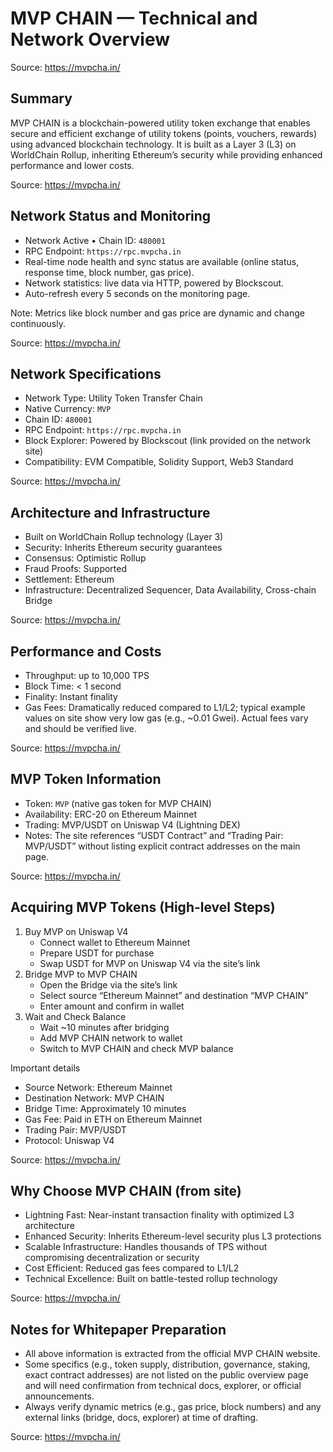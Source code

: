 # MVP CHAIN — Technical and Network Overview

Source: https://mvpcha.in/

## Summary
MVP CHAIN is a blockchain-powered utility token exchange that enables secure and efficient exchange of utility tokens (points, vouchers, rewards) using advanced blockchain technology. It is built as a Layer 3 (L3) on WorldChain Rollup, inheriting Ethereum’s security while providing enhanced performance and lower costs.

Source: https://mvpcha.in/

## Network Status and Monitoring
- Network Active • Chain ID: `480001`
- RPC Endpoint: `https://rpc.mvpcha.in`
- Real-time node health and sync status are available (online status, response time, block number, gas price).
- Network statistics: live data via HTTP, powered by Blockscout.
- Auto-refresh every 5 seconds on the monitoring page.

Note: Metrics like block number and gas price are dynamic and change continuously.

Source: https://mvpcha.in/

## Network Specifications
- Network Type: Utility Token Transfer Chain
- Native Currency: `MVP`
- Chain ID: `480001`
- RPC Endpoint: `https://rpc.mvpcha.in`
- Block Explorer: Powered by Blockscout (link provided on the network site)
- Compatibility: EVM Compatible, Solidity Support, Web3 Standard

Source: https://mvpcha.in/

## Architecture and Infrastructure
- Built on WorldChain Rollup technology (Layer 3)
- Security: Inherits Ethereum security guarantees
- Consensus: Optimistic Rollup
- Fraud Proofs: Supported
- Settlement: Ethereum
- Infrastructure: Decentralized Sequencer, Data Availability, Cross-chain Bridge

Source: https://mvpcha.in/

## Performance and Costs
- Throughput: up to 10,000 TPS
- Block Time: < 1 second
- Finality: Instant finality
- Gas Fees: Dramatically reduced compared to L1/L2; typical example values on site show very low gas (e.g., ~0.01 Gwei). Actual fees vary and should be verified live.

Source: https://mvpcha.in/

## MVP Token Information
- Token: `MVP` (native gas token for MVP CHAIN)
- Availability: ERC-20 on Ethereum Mainnet
- Trading: MVP/USDT on Uniswap V4 (Lightning DEX)
- Notes: The site references “USDT Contract” and “Trading Pair: MVP/USDT” without listing explicit contract addresses on the main page.

Source: https://mvpcha.in/

## Acquiring MVP Tokens (High-level Steps)
1. Buy MVP on Uniswap V4
   - Connect wallet to Ethereum Mainnet
   - Prepare USDT for purchase
   - Swap USDT for MVP on Uniswap V4 via the site’s link
2. Bridge MVP to MVP CHAIN
   - Open the Bridge via the site’s link
   - Select source “Ethereum Mainnet” and destination “MVP CHAIN”
   - Enter amount and confirm in wallet
3. Wait and Check Balance
   - Wait ~10 minutes after bridging
   - Add MVP CHAIN network to wallet
   - Switch to MVP CHAIN and check MVP balance

Important details
- Source Network: Ethereum Mainnet
- Destination Network: MVP CHAIN
- Bridge Time: Approximately 10 minutes
- Gas Fee: Paid in ETH on Ethereum Mainnet
- Trading Pair: MVP/USDT
- Protocol: Uniswap V4

Source: https://mvpcha.in/

## Why Choose MVP CHAIN (from site)
- Lightning Fast: Near-instant transaction finality with optimized L3 architecture
- Enhanced Security: Inherits Ethereum-level security plus L3 protections
- Scalable Infrastructure: Handles thousands of TPS without compromising decentralization or security
- Cost Efficient: Reduced gas fees compared to L1/L2
- Technical Excellence: Built on battle-tested rollup technology

Source: https://mvpcha.in/

## Notes for Whitepaper Preparation
- All above information is extracted from the official MVP CHAIN website.
- Some specifics (e.g., token supply, distribution, governance, staking, exact contract addresses) are not listed on the public overview page and will need confirmation from technical docs, explorer, or official announcements.
- Always verify dynamic metrics (e.g., gas price, block numbers) and any external links (bridge, docs, explorer) at time of drafting.

Source: https://mvpcha.in/